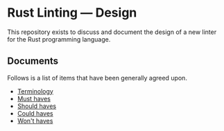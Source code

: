 # Rust Linting — Design

This repository exists to discuss and document the design of a new linter for the Rust programming language.

## Documents

Follows is a list of items that have been generally agreed upon.

- [Terminology](./terminology.md)
- [Must haves](./must-haves.md)
- [Should haves](./should-haves.md)
- [Could haves](./could-haves.md)
- [Won't haves](./wont-haves.md)
